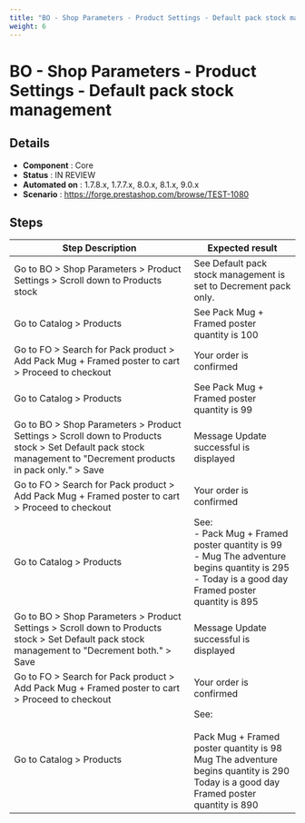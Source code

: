 ```yaml
---
title: "BO - Shop Parameters - Product Settings - Default pack stock management"
weight: 6
---
```


# BO - Shop Parameters - Product Settings - Default pack stock management
## Details
* **Component** : Core
* **Status** : IN REVIEW
* **Automated on** : 1.7.8.x, 1.7.7.x, 8.0.x, 8.1.x, 9.0.x
* **Scenario** : https://forge.prestashop.com/browse/TEST-1080

## Steps
| Step Description | Expected result |
| ----- | ----- |
| Go to BO > Shop Parameters > Product Settings > Scroll down to Products stock | See Default pack stock management is set to Decrement pack only. |
| Go to Catalog > Products | See Pack Mug + Framed poster quantity is 100 |
| Go to FO > Search for Pack product > Add Pack Mug + Framed poster to cart > Proceed to checkout | Your order is confirmed |
| Go to Catalog > Products | See Pack Mug + Framed poster quantity is 99 |
| Go to BO > Shop Parameters > Product Settings > Scroll down to Products stock > Set Default pack stock management to "Decrement products in pack only." > Save | Message Update successful is displayed |
| Go to FO > Search for Pack product > Add Pack Mug + Framed poster to cart > Proceed to checkout | Your order is confirmed |
| Go to Catalog > Products | See:<br>- Pack Mug + Framed poster quantity is 99<br>- Mug The adventure begins quantity is 295<br>- Today is a good day Framed poster quantity is 895 |
| Go to BO > Shop Parameters > Product Settings > Scroll down to Products stock > Set Default pack stock management to "Decrement both." > Save | Message Update successful is displayed |
| Go to FO > Search for Pack product > Add Pack Mug + Framed poster to cart > Proceed to checkout | Your order is confirmed |
| Go to Catalog > Products | See:<br><br>Pack Mug + Framed poster quantity is 98<br>Mug The adventure begins quantity is 290<br>Today is a good day Framed poster quantity is 890 |
